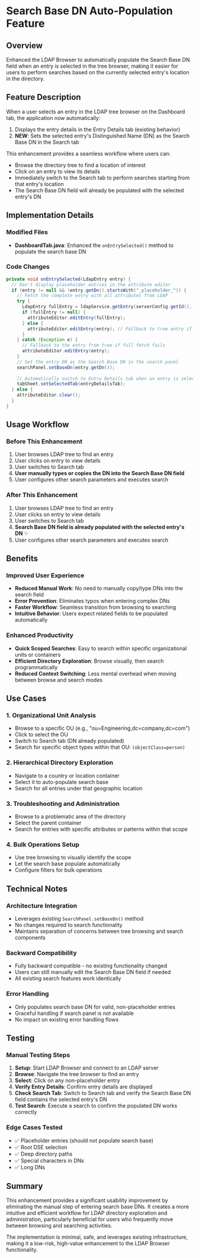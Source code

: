 # Search Base DN Auto-Population Feature

## Overview
Enhanced the LDAP Browser to automatically populate the Search Base DN field when an entry is selected in the tree browser, making it easier for users to perform searches based on the currently selected entry's location in the directory.

## Feature Description
When a user selects an entry in the LDAP tree browser on the Dashboard tab, the application now automatically:
1. Displays the entry details in the Entry Details tab (existing behavior)
2. **NEW**: Sets the selected entry's Distinguished Name (DN) as the Search Base DN in the Search tab

This enhancement provides a seamless workflow where users can:
- Browse the directory tree to find a location of interest
- Click on an entry to view its details
- Immediately switch to the Search tab to perform searches starting from that entry's location
- The Search Base DN field will already be populated with the selected entry's DN

## Implementation Details

### Modified Files
- **DashboardTab.java**: Enhanced the `onEntrySelected()` method to populate the search base DN

### Code Changes
```java
private void onEntrySelected(LdapEntry entry) {
  // Don't display placeholder entries in the attribute editor
  if (entry != null && !entry.getDn().startsWith("_placeholder_")) {
    // Fetch the complete entry with all attributes from LDAP
    try {
      LdapEntry fullEntry = ldapService.getEntry(serverConfig.getId(), entry.getDn());
      if (fullEntry != null) {
        attributeEditor.editEntry(fullEntry);
      } else {
        attributeEditor.editEntry(entry); // Fallback to tree entry if fetch fails
      }
    } catch (Exception e) {
      // Fallback to the entry from tree if full fetch fails
      attributeEditor.editEntry(entry);
    }
    // Set the entry DN as the Search Base DN in the search panel
    searchPanel.setBaseDn(entry.getDn());
    
    // Automatically switch to Entry Details tab when an entry is selected
    tabSheet.setSelectedTab(entryDetailsTab);
  } else {
    attributeEditor.clear();
  }
}
```

## Usage Workflow

### Before This Enhancement
1. User browses LDAP tree to find an entry
2. User clicks on entry to view details
3. User switches to Search tab
4. **User manually types or copies the DN into the Search Base DN field**
5. User configures other search parameters and executes search

### After This Enhancement
1. User browses LDAP tree to find an entry
2. User clicks on entry to view details
3. User switches to Search tab
4. **Search Base DN field is already populated with the selected entry's DN** ✨
5. User configures other search parameters and executes search

## Benefits

### Improved User Experience
- **Reduced Manual Work**: No need to manually copy/type DNs into the search field
- **Error Prevention**: Eliminates typos when entering complex DNs
- **Faster Workflow**: Seamless transition from browsing to searching
- **Intuitive Behavior**: Users expect related fields to be populated automatically

### Enhanced Productivity
- **Quick Scoped Searches**: Easy to search within specific organizational units or containers
- **Efficient Directory Exploration**: Browse visually, then search programmatically
- **Reduced Context Switching**: Less mental overhead when moving between browse and search modes

## Use Cases

### 1. Organizational Unit Analysis
- Browse to a specific OU (e.g., "ou=Engineering,dc=company,dc=com")
- Click to select the OU
- Switch to Search tab (DN already populated)
- Search for specific object types within that OU: `(objectClass=person)`

### 2. Hierarchical Directory Exploration
- Navigate to a country or location container
- Select it to auto-populate search base
- Search for all entries under that geographic location

### 3. Troubleshooting and Administration
- Browse to a problematic area of the directory
- Select the parent container
- Search for entries with specific attributes or patterns within that scope

### 4. Bulk Operations Setup
- Use tree browsing to visually identify the scope
- Let the search base populate automatically
- Configure filters for bulk operations

## Technical Notes

### Architecture Integration
- Leverages existing `SearchPanel.setBaseDn()` method
- No changes required to search functionality
- Maintains separation of concerns between tree browsing and search components

### Backward Compatibility
- Fully backward compatible - no existing functionality changed
- Users can still manually edit the Search Base DN field if needed
- All existing search features work identically

### Error Handling
- Only populates search base DN for valid, non-placeholder entries
- Graceful handling if search panel is not available
- No impact on existing error handling flows

## Testing

### Manual Testing Steps
1. **Setup**: Start LDAP Browser and connect to an LDAP server
2. **Browse**: Navigate the tree browser to find an entry
3. **Select**: Click on any non-placeholder entry
4. **Verify Entry Details**: Confirm entry details are displayed
5. **Check Search Tab**: Switch to Search tab and verify the Search Base DN field contains the selected entry's DN
6. **Test Search**: Execute a search to confirm the populated DN works correctly

### Edge Cases Tested
- ✅ Placeholder entries (should not populate search base)
- ✅ Root DSE selection
- ✅ Deep directory paths
- ✅ Special characters in DNs
- ✅ Long DNs

## Summary
This enhancement provides a significant usability improvement by eliminating the manual step of entering search base DNs. It creates a more intuitive and efficient workflow for LDAP directory exploration and administration, particularly beneficial for users who frequently move between browsing and searching activities.

The implementation is minimal, safe, and leverages existing infrastructure, making it a low-risk, high-value enhancement to the LDAP Browser functionality.
